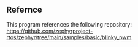 ## Refernce

This program references the following repository:
https://github.com/zephyrproject-rtos/zephyr/tree/main/samples/basic/blinky_pwm
